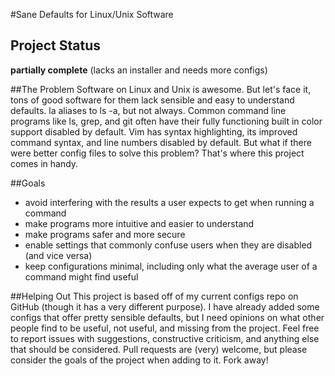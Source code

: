#Sane Defaults for Linux/Unix Software

## Project Status
__partially complete__ (lacks an installer and needs more configs)

##The Problem
Software on Linux and Unix is awesome. But let's face it, tons of good software
for them lack sensible and easy to understand defaults. la aliases to ls -a, but
	not always. Common command line programs like ls, grep, and git often have
	their fully functioning built in color support disabled by default. Vim has
	syntax highlighting, its improved command syntax, and line numbers disabled by
	default. But what if there were better config files to solve this problem?
	That's where this project comes in handy.

##Goals
- avoid interfering with the results a user expects to get when running a
	command
- make programs more intuitive and easier to understand
- make programs safer and more secure
- enable settings that commonly confuse users when they are disabled (and vice
	versa)
- keep configurations minimal, including only what the average user of a command
	might find useful

##Helping Out
This project is based off of my current configs repo on GitHub (though it has a
very different purpose). I have already added some configs that offer pretty
sensible defaults, but I need opinions on what other people find to be useful,
not useful, and missing from the project. Feel free to report issues with
suggestions, constructive criticism, and anything else that should be
considered. Pull requests are (very) welcome, but please consider the goals of
the project when adding to it. Fork away!
